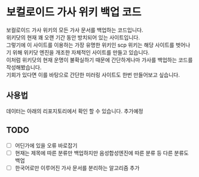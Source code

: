 # 보컬로이드 가사 위키 백업 코드

보컬로이드 가사 위키의 모든 가사 문서를 백업하는 코드입니다.  
위키닷의 현재 꽤 오랜 기간 동안 방치되어 있는 사이트입니다.  
그렇기에 이 사이트를 이용하는 가장 유명한 위키인 scp 위키는 해당 사이트를 벗어나기 위해 위키닷 엔진을 개조한 자체적인 사이트를 만들고 있습니다.  
이처럼 위키닷의 현재 운명이 불확실하기 때문에 간단하게나마 가사를 백업하는 코드를 작성해봤습니다.  
기회가 있다면 이를 바탕으로 간단한 미러링 사이트도 한번 만들어보고 싶습니다.

## 사용법

데이터는 아래의 리포지토리에서 확인 할 수 있습니다.
추가예정

## TODO

- [ ] 어딘가에 있을 오류 바로잡기
- [ ] 현재는 제목에 따른 분류만 백업하지만 음성합성엔진에 따른 분류 등 다른 분류도 백업
- [ ] 한국어로만 이루어진 가사 문서를 분리하는 알고리즘 추가
